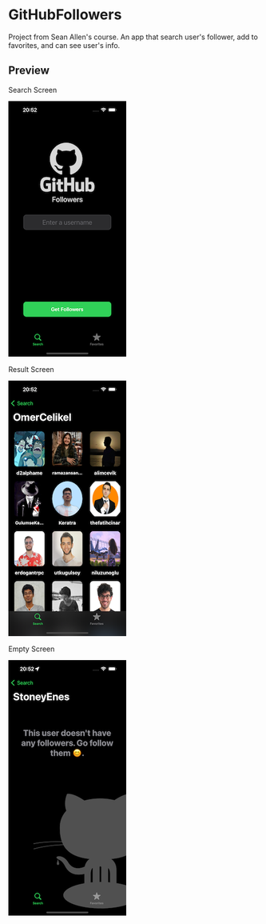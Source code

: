 # GitHubFollowers
Project from Sean Allen's course. An app that search user's follower, add to favorites, and can see user's info.

## Preview

Search Screen

![screen1](ss/Search.png) 

Result Screen

![screen1](ss/Result.png) 

Empty Screen

![screen1](ss/Empty.png) 




